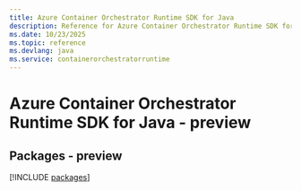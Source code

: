 ```yaml
---
title: Azure Container Orchestrator Runtime SDK for Java
description: Reference for Azure Container Orchestrator Runtime SDK for Java
ms.date: 10/23/2025
ms.topic: reference
ms.devlang: java
ms.service: containerorchestratorruntime
---
```

# Azure Container Orchestrator Runtime SDK for Java - preview
## Packages - preview
[!INCLUDE [packages](container-orchestrator-runtime-index.md)]